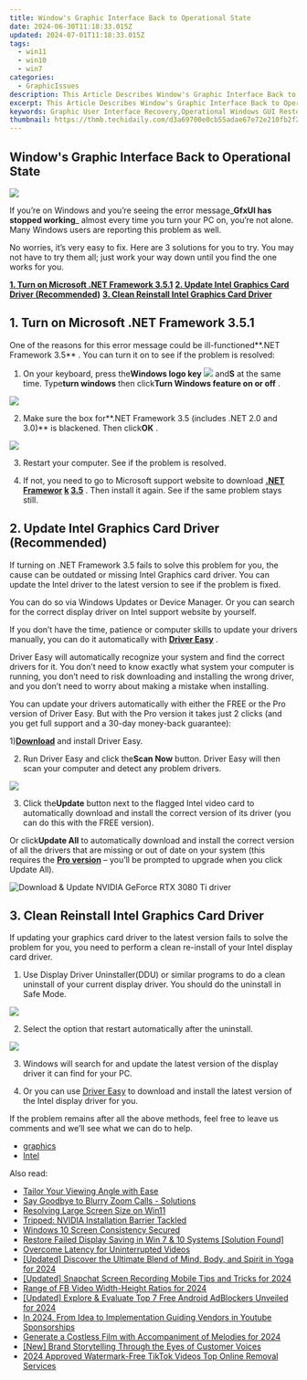```yaml
---
title: Window's Graphic Interface Back to Operational State
date: 2024-06-30T11:18:33.015Z
updated: 2024-07-01T11:18:33.015Z
tags:
  - win11
  - win10
  - win7
categories:
  - GraphicIssues
description: This Article Describes Window's Graphic Interface Back to Operational State
excerpt: This Article Describes Window's Graphic Interface Back to Operational State
keywords: Graphic User Interface Recovery,Operational Windows GUI Restoration,Windows Back to Normal Guidance,Windows Graphic Interface Troubleshooting Tips,Restore Windows GUI Functionality,Windows GUI Stability & Recovery,Graphical Interface Reset Windows
thumbnail: https://thmb.techidaily.com/d3a69700e0cb55adae67e72e210fb2f2a9d54f1a94f5e0b261b4ccf5f3207b46.jpg
---
```


## Window's Graphic Interface Back to Operational State

![](https://images.drivereasy.com/wp-content/uploads/2017/09/img_59bf717106584.jpg)

 If you’re on Windows and you’re seeing the error message_**GfxUI has stopped working**_ almost every time you turn your PC on, you’re not alone. Many Windows users are reporting this problem as well.

 No worries, it’s very easy to fix. Here are 3 solutions for you to try. You may not have to try them all; just work your way down until you find the one works for you.

**[1\. Turn on Microsoft .NET Framework 3.5.1](#m1)**
[**2. Update Intel Graphics Card Driver (Recommended)**](#m2)
[**3. Clean Reinstall Intel Graphics Card Driver**](#m3)

## 1\. Turn on Microsoft .NET Framework 3.5.1

 One of the reasons for this error message could be ill-functioned**.NET Framework 3.5** . You can turn it on to see if the problem is resolved:

 1) On your keyboard, press the**Windows logo key** ![](https://images.drivereasy.com/wp-content/uploads/2017/09/img_59bf762c2349f.png) and**S** at the same time. Type**turn windows** then click**Turn Windows feature on or off** .

![](https://images.drivereasy.com/wp-content/uploads/2017/09/img_59bf76d237132.png)

 2) Make sure the box for**.NET Framework 3.5 (includes .NET 2.0 and 3.0)** is blackened. Then click**OK** .

![](https://images.drivereasy.com/wp-content/uploads/2017/09/img_59bf76e62b5aa.png)

3) Restart your computer. See if the problem is resolved.

4) If not, you need to go to Microsoft support website to download **[.NET Framewor](https://www.microsoft.com/en-us/download/details.aspx?id=21) [k](https://www.microsoft.com/en-us/download/details.aspx?id=21) [3.5](https://www.microsoft.com/en-us/download/details.aspx?id=21)** [](https://www.microsoft.com/en-us/download/details.aspx?id=21) . Then install it again. See if the same problem stays still.

## 2\. Update Intel Graphics Card Driver (Recommended)

 If turning on .NET Framework 3.5 fails to solve this problem for you, the cause can be outdated or missing Intel Graphics card driver. You can update the Intel driver to the latest version to see if the problem is fixed.

 You can do so via Windows Updates or Device Manager. Or you can search for the correct display driver on Intel support website by yourself.

 If you don’t have the time, patience or computer skills to update your drivers manually, you can do it automatically with [**Driver Easy**](https://tools.techidaily.com/drivereasy/download/) .

 Driver Easy will automatically recognize your system and find the correct drivers for it. You don’t need to know exactly what system your computer is running, you don’t need to risk downloading and installing the wrong driver, and you don’t need to worry about making a mistake when installing.

 You can update your drivers automatically with either the FREE or the Pro version of Driver Easy. But with the Pro version it takes just 2 clicks (and you get full support and a 30-day money-back guarantee):

 1)[**Download**](https://tools.techidaily.com/drivereasy/download/) and install Driver Easy.

 2) Run Driver Easy and click the**Scan Now** button. Driver Easy will then scan your computer and detect any problem drivers.

![](https://images.drivereasy.com/wp-content/uploads/2022/09/de-scan-now.jpg)

 3) Click the**Update** button next to the flagged Intel video card to automatically download and install the correct version of its driver (you can do this with the FREE version).

 Or click**Update All** to automatically download and install the correct version of all the drivers that are missing or out of date on your system (this requires the [**Pro version**](https://tools.techidaily.com/drivereasy/download/) – you’ll be prompted to upgrade when you click Update All).

![Download & Update NVIDIA GeForce RTX 3080 Ti driver](https://images.drivereasy.com/wp-content/uploads/2021/06/Download-Update-NVIDIA-GeForce-RTX-3080-Ti-driver-1200x900.jpg)

## 3\. Clean Reinstall Intel Graphics Card Driver

 If updating your graphics card driver to the latest version fails to solve the problem for you, you need to perform a clean re-install of your Intel display card driver.

 1) Use Display Driver Uninstaller(DDU) or similar programs to do a clean uninstall of your current display driver. You should do the uninstall in Safe Mode.

![](https://images.drivereasy.com/wp-content/uploads/2017/09/img_59bf7edc3173f.png)

 2) Select the option that restart automatically after the uninstall.

![](https://images.drivereasy.com/wp-content/uploads/2017/09/img_59bf7eca87f6f.jpg)

 3) Windows will search for and update the latest version of the display driver it can find for your PC.

 4) Or you can use [Driver Easy](https://tools.techidaily.com/drivereasy/download/) to download and install the latest version of the Intel display driver for you.

 If the problem remains after all the above methods, feel free to leave us comments and we’ll see what we can do to help.

* [graphics](https://tools.techidaily.com/drivereasy/download/)
* [Intel](https://tools.techidaily.com/drivereasy/download/)

<ins class="adsbygoogle"
     style="display:block"
     data-ad-format="autorelaxed"
     data-ad-client="ca-pub-7571918770474297"
     data-ad-slot="1223367746"></ins>



<ins class="adsbygoogle"
     style="display:block"
     data-ad-client="ca-pub-7571918770474297"
     data-ad-slot="8358498916"
     data-ad-format="auto"
     data-full-width-responsive="true"></ins>

<span class="atpl-alsoreadstyle">Also read:</span>
<div><ul>
<li><a href="https://graphic-issues.techidaily.com/tailor-your-viewing-angle-with-ease/"><u>Tailor Your Viewing Angle with Ease</u></a></li>
<li><a href="https://graphic-issues.techidaily.com/say-goodbye-to-blurry-zoom-calls-solutions/"><u>Say Goodbye to Blurry Zoom Calls - Solutions</u></a></li>
<li><a href="https://graphic-issues.techidaily.com/resolving-large-screen-size-on-win11/"><u>Resolving Large Screen Size on Win11</u></a></li>
<li><a href="https://graphic-issues.techidaily.com/tripped-nvidia-installation-barrier-tackled/"><u>Tripped: NVIDIA Installation Barrier Tackled</u></a></li>
<li><a href="https://graphic-issues.techidaily.com/windows-10-screen-consistency-secured/"><u>Windows 10 Screen Consistency Secured</u></a></li>
<li><a href="https://graphic-issues.techidaily.com/restore-failed-display-saving-in-win-7-and-10-systems-solution-found/"><u>Restore Failed Display Saving in Win 7 & 10 Systems [Solution Found]</u></a></li>
<li><a href="https://graphic-issues.techidaily.com/overcome-latency-for-uninterrupted-videos/"><u>Overcome Latency for Uninterrupted Videos</u></a></li>
<li><a href="https://youtube-webster.techidaily.com/ed-discover-the-ultimate-blend-of-mind-body-and-spirit-in-yoga-for-2024/"><u>[Updated] Discover the Ultimate Blend of Mind, Body, and Spirit in Yoga for 2024</u></a></li>
<li><a href="https://snapchat-videos.techidaily.com/updated-snapchat-screen-recording-mobile-tips-and-tricks-for-2024/"><u>[Updated] Snapchat Screen Recording  Mobile Tips and Tricks for 2024</u></a></li>
<li><a href="https://facebook-video-files.techidaily.com/range-of-fb-video-width-height-ratios-for-2024/"><u>Range of FB Video Width-Height Ratios for 2024</u></a></li>
<li><a href="https://youtube-data.techidaily.com/ed-explore-and-evaluate-top-7-free-android-adblockers-unveiled-for-2024/"><u>[Updated] Explore & Evaluate  Top 7 Free Android AdBlockers Unveiled for 2024</u></a></li>
<li><a href="https://some-knowledge.techidaily.com/in-2024-from-idea-to-implementation-guiding-vendors-in-youtube-sponsorships/"><u>In 2024, From Idea to Implementation  Guiding Vendors in Youtube Sponsorships</u></a></li>
<li><a href="https://voice-adjusting.techidaily.com/generate-a-costless-film-with-accompaniment-of-melodies-for-2024/"><u>Generate a Costless Film with Accompaniment of Melodies for 2024</u></a></li>
<li><a href="https://extra-resources.techidaily.com/new-brand-storytelling-through-the-eyes-of-customer-voices/"><u>[New] Brand Storytelling Through the Eyes of Customer Voices</u></a></li>
<li><a href="https://ai-driven-video-production.techidaily.com/2024-approved-watermark-free-tiktok-videos-top-online-removal-services/"><u>2024 Approved Watermark-Free TikTok Videos Top Online Removal Services</u></a></li>
</ul></div>
